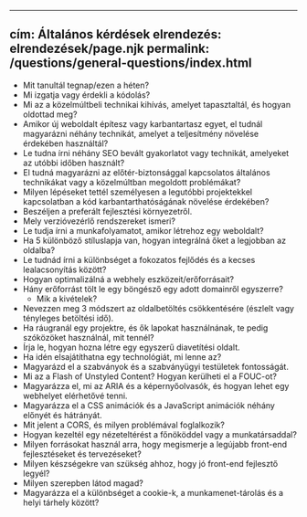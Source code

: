 ***

## cím: Általános kérdések&#xA;elrendezés: elrendezések/page.njk&#xA;permalink: /questions/general-questions/index.html

*   Mit tanultál tegnap/ezen a héten?
*   Mi izgatja vagy érdekli a kódolás?
*   Mi az a közelmúltbeli technikai kihívás, amelyet tapasztaltál, és hogyan oldottad meg?
*   Amikor új weboldalt építesz vagy karbantartasz egyet, el tudnál magyarázni néhány technikát, amelyet a teljesítmény növelése érdekében használtál?
*   Le tudna írni néhány SEO bevált gyakorlatot vagy technikát, amelyeket az utóbbi időben használt?
*   El tudná magyarázni az előtér-biztonsággal kapcsolatos általános technikákat vagy a közelmúltban megoldott problémákat?
*   Milyen lépéseket tettél személyesen a legutóbbi projektekkel kapcsolatban a kód karbantarthatóságának növelése érdekében?
*   Beszéljen a preferált fejlesztési környezetről.
*   Mely verzióvezérlő rendszereket ismeri?
*   Le tudja írni a munkafolyamatot, amikor létrehoz egy weboldalt?
*   Ha 5 különböző stíluslapja van, hogyan integrálná őket a legjobban az oldalba?
*   Le tudnád írni a különbséget a fokozatos fejlődés és a kecses lealacsonyítás között?
*   Hogyan optimalizálná a webhely eszközeit/erőforrásait?
*   Hány erőforrást tölt le egy böngésző egy adott domainről egyszerre?
    *   Mik a kivételek?
*   Nevezzen meg 3 módszert az oldalbetöltés csökkentésére (észlelt vagy tényleges betöltési idő).
*   Ha ráugranál egy projektre, és ők lapokat használnának, te pedig szóközöket használnál, mit tennél?
*   Írja le, hogyan hozna létre egy egyszerű diavetítési oldalt.
*   Ha idén elsajátíthatna egy technológiát, mi lenne az?
*   Magyarázd el a szabványok és a szabványügyi testületek fontosságát.
*   Mi az a Flash of Unstyled Content? Hogyan kerülheti el a FOUC-ot?
*   Magyarázza el, mi az ARIA és a képernyőolvasók, és hogyan lehet egy webhelyet elérhetővé tenni.
*   Magyarázza el a CSS animációk és a JavaScript animációk néhány előnyét és hátrányát.
*   Mit jelent a CORS, és milyen problémával foglalkozik?
*   Hogyan kezeltél egy nézeteltérést a főnököddel vagy a munkatársaddal?
*   Milyen forrásokat használ arra, hogy megismerje a legújabb front-end fejlesztéseket és tervezéseket?
*   Milyen készségekre van szükség ahhoz, hogy jó front-end fejlesztő legyél?
*   Milyen szerepben látod magad?
*   Magyarázza el a különbséget a cookie-k, a munkamenet-tárolás és a helyi tárhely között?
